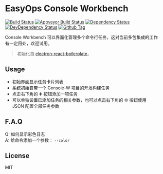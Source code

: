# EasyOps Console Workbench

[![Build Status][travis-image]][travis-url]
[![Appveyor Build Status][appveyor-image]][appveyor-url]
[![Dependency Status][david_img]][david_site]
[![DevDependency Status][david_img_dev]][david_site_dev]
[![Github Tag][github-tag-image]][github-tag-url]

Console Workbench 可以界面化管理多个命令行任务，这对当前多包集成的工作有一定用处，欢迎试用。

> 初始化自 [electron-react-boilerplate](https://github.com/electron-react-boilerplate/electron-react-boilerplate)。

## Usage

- 初始界面显示任务卡片列表
- 系统初始自带一个 Console-W 项目的开发构建任务
- 点击右下角的 ➕ 按钮添加一项任务
- 可以单独设置已添加任务的相关参数，也可以点击右下角的 ⚙ 按钮使用 JSON 配置全部任务参数

## F.A.Q

Q: 如何显示彩色日志<br>
A: 给命令添加一个参数： `--color`

## License

MIT

[npm-image]: https://img.shields.io/npm/v/console-workbench.svg?style=flat-square
[github-tag-image]: https://img.shields.io/github/tag/easyops-cn/console-workbench.svg
[github-tag-url]: https://github.com/easyops-cn/console-workbench/releases/latest
[travis-image]: https://travis-ci.com/easyops-cn/console-workbench.svg?branch=master
[travis-url]: https://travis-ci.com/easyops-cn/console-workbench
[appveyor-image]: https://ci.appveyor.com/api/projects/status/github/easyops-cn/console-workbench?svg=true
[appveyor-url]: https://ci.appveyor.com/project/easyops-cn/console-workbench/branch/master
[david_img]: https://img.shields.io/david/easyops-cn/console-workbench.svg
[david_site]: https://david-dm.org/easyops-cn/console-workbench
[david_img_dev]: https://david-dm.org/easyops-cn/console-workbench/dev-status.svg
[david_site_dev]: https://david-dm.org/easyops-cn/console-workbench?type=dev
